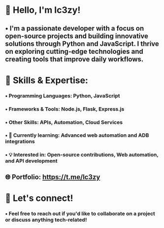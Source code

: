 # 👋 Hello, I'm Ic3zy!

## • I'm a passionate developer with a focus on open-source projects and building innovative solutions through Python and JavaScript. I thrive on exploring cutting-edge technologies and creating tools that improve daily workflows.

# 🔧 Skills & Expertise:

### • Programming Languages: Python, JavaScript
### • Frameworks & Tools: Node.js, Flask, Express.js
### • Other Skills: APIs, Automation, Cloud Services
### • 🌱 Currently learning: Advanced web automation and ADB integrations
### • 💡 Interested in: Open-source contributions, Web automation, and API development

## 🌐 Portfolio: https://t.me/lc3zy

# 🤝 Let's connect!
### • Feel free to reach out if you'd like to collaborate on a project or discuss anything tech-related!
